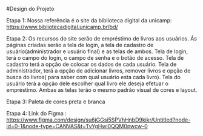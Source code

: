 #Design do Projeto

Etapa 1: Nossa referência é o site da biblioteca digital da unicamp: https://www.bibliotecadigital.unicamp.br/bd/

Etapa 2: Os recursos do site serão de empréstimo de livros aos usuários. Ás páginas criadas serão a tela de login, a tela de cadastro de usuário(administrador e usuário final) e as telas de ambos. Tela de login, terá o campo do login, o campo de senha e o botão de acesso. Tela de cadastro terá a opção de colocar os dados de cada usuário. Tela de administrador, terá a opção de adicionar livros, remover livros e opção de busca do livros( para saber com qual usuário esta cada livro). Tela do usuário terá a opção dele escolher qual livro ele deseja efetuar o empréstimo. Ambas as telas terão o mesmo padrão visual de cores e layout.

Etapa 3: Paleta de cores preta e branca

Etapa 4: Link do Figma : https://www.figma.com/design/su6jGGsi5SPVhHnbD9kikr/Untitled?node-id=0-1&node-type=CANVAS&t=TvYgHwi0QQM0pwcw-0
